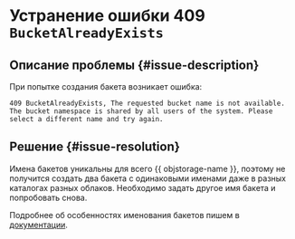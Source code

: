 # Устранение ошибки 409 `BucketAlreadyExists`


## Описание проблемы {#issue-description}

При попытке создания бакета возникает ошибка:
```
409 BucketAlreadyExists, The requested bucket name is not available. The bucket namespace is shared by all users of the system. Please select a different name and try again.
```

## Решение {#issue-resolution}

Имена бакетов уникальны для всего {{ objstorage-name }}, поэтому не получится создать два бакета с одинаковыми именами даже в разных каталогах разных облаков. Необходимо задать другое имя бакета и попробовать снова.

Подробнее об особенностях именования бакетов пишем в [документации](../../../storage/concepts/bucket.md#naming).